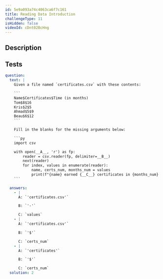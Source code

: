 ```yaml
---
id: 5e9a093a74c4063ca6f7c161
title: Reading Data Introduction
challengeType: 11
isHidden: false
videoId: cDnt02BcHng
---
```


## Description

<section id='description'>
</section>

## Tests

<section id='tests'>

````yml
question:
  text: |
    Given a file named `certificates.csv` with these contents:

    ```
    Name$Certificates$Time (in months)
    Tom$8$16
    Kris$2$5
    Ahmad$5$9
    Beau$6$12
    ```

    Fill in the blanks for the missing arguments below:

    ```py
    import csv

    with open(__A__, 'r') as fp:
        reader = csv.reader(fp, delimiter=__B__)
        next(reader)
        for index, values in enumerate(reader):
            name, certs_num, months_num = values
            print(f"{name} earned {__C__} certificates in {months_num} months")
    ```

  answers:
    - |
      A: `'certificates.csv'`

      B: `'-'`

      C: `values`
    - |
      A: `'certificates.csv'`

      B: `'$'`

      C: `certs_num`
    - |
      A: `'certificates'`

      B: `'$'`

      C: `certs_num`
  solution: 2
````

</section>
